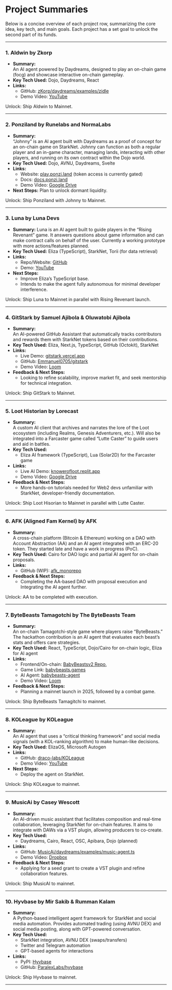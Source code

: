 # Project Summaries

Below is a concise overview of each project row, summarizing the core idea, key tech, and main goals. Each project has a set goal to unlock the second part of its funds.

---
### 1. Aldwin by Zkorp
- **Summary:**  
  An AI agent powered by Daydreams, designed to play an on-chain game (focg) and showcase interactive on-chain gameplay.  
- **Key Tech Used:** Dojo, Daydreams, React  
- **Links:**  
  - GitHub: [zKorp/daydreams/examples/zidle](https://github.com/z-korp/daydreams/blob/zkorp/examples/zidle/README.md)  
  - Demo Video: [YouTube](https://www.youtube.com/watch?v=WUtXSTS1XdI)  

Unlock: Ship Aldwin to Mainnet.

---
### 2. Ponziland by Runelabs and NormaLabs
- **Summary:**  
  “Johnny” is an AI agent built with Daydreams as a proof of concept for an on-chain game on StarkNet. Johnny can function as both a regular player and an in-game character, managing lands, interacting with other players, and running on its own contract within the Dojo world.
- **Key Tech Used:** Dojo, AVNU, Daydreams, Svelte  
- **Links:**  
  - Website: [play.ponzi.land](https://play.ponzi.land/) (token access is currently gated)
  - Docs: [docs.ponzi.land](https://docs.ponzi.land/docs/%F0%9F%A4%96%20Agents/our-agent)  
  - Demo Video: [Google Drive](https://drive.google.com/drive/folders/1PsQjSkHyFArdl5PoAdCVbPVIJF_J-Fjw) 
- **Next Steps:** Plan to unlock dormant liquidity.

Unlock: Ship Ponziland with Johnny to Mainnet.

---
### 3. Luna by Luna Devs
- **Summary:**
  Luna is an AI agent built to guide players in the “Rising Revenant” game. It answers questions about game information and can make contract calls on behalf of the user. Currently a working prototype with more actions/features planned.  
- **Key Tech Used:** Eliza (TypeScript), StarkNet, Torii (for data retrieval)
- **Links:**  
  - Repo/Website: [GitHub](https://github.com/AndyTanuC/Luna.git)
  - Demo: [YouTube](https://youtu.be/kWuOYZW9sI0)  
- **Next Steps:**  
  - Improve Eliza’s TypeScript base.  
  - Intends to make the agent fully autonomous for minimal developer interference.

Unlock: Ship Luna to Mainnet in parallel with Rising Revenant launch.

---
### 4. GitStark by Samuel Ajibola & Oluwatobi Ajibola
- **Summary:**  
  An AI-powered GitHub Assistant that automatically tracks contributors and rewards them with StarkNet tokens based on their contributions.  
- **Key Tech Used:** Eliza, Next.js, TypeScript, GitHub (Octokit), StarkNet  
- **Links:**  
  - Live Demo: [gitstark.vercel.app](https://gitstark.vercel.app)  
  - GitHub: [Emmanuel0705/gitstark](https://github.com/Emmanuel0705/gitstark)  
  - Demo Video: [Loom](https://www.loom.com/share/1bfe0c3e0824410c9890a33c114dfd79)  
- **Feedback & Next Steps:**  
  - Looking to refine scalability, improve market fit, and seek mentorship for technical integration.

Unlock: Ship GitStark to Mainnet.

---
### 5. Loot Historian by Lorecast
- **Summary:**  
  A custom AI client that archives and narrates the lore of the Loot ecosystem (including Realms, Genesis Adventurers, etc.). Will also be integrated into a Farcaster game called “Lutte Caster” to guide users and aid in battles.  
- **Key Tech Used:**  
  - Eliza AI framework (TypeScript), Lua (Solar2D) for the Farcaster game  
- **Links:**  
  - Live AI Demo: [knowerofloot.replit.app](https://knowerofloot.replit.app/)  
  - Demo Video: [Google Drive](https://drive.google.com/drive/folders/1dc8aTgZ_TIhihJqERfr2lA4WUIbagvlr?usp=sharing)  
- **Feedback & Next Steps:**  
  - More hands-on tutorials needed for Web2 devs unfamiliar with StarkNet, developer-friendly documentation.

Unlock: Ship Loot Hisorian to Mainnet in parallel with Lutte Caster.

---

### 6. AFK (Aligned Fam Kernel) by AFK
- **Summary:**  
  A cross-chain platform (Bitcoin & Ethereum) working on a DAO with Account Abstraction (AA) and an AI agent integrated with an ERC-20 token. They started late and have a work in progress (PoC).  
- **Key Tech Used:** Cairo for DAO logic and partial AI agent for on-chain proposals.  
- **Links:**  
  - GitHub (WIP): [afk_monorepo](https://github.com/AFK-AlignedFamKernel/afk_monorepo/blob/main/onchain/cairo/afk/src/dao/dao_aa.cairo)  
- **Feedback & Next Steps:**  
  - Completing the AA-based DAO with proposal execution and Integrating the AI agent further.

Unlock: AA to be completed with execution.

---

### 7. ByteBeasts Tamagotchi by The ByteBeasts Team
- **Summary:**  
  An on-chain Tamagotchi-style game where players raise “ByteBeasts.” The hackathon contribution is an AI agent that evaluates each beast’s stats and offers care strategies.  
- **Key Tech Used:** React, TypeScript, Dojo/Cairo for on-chain logic, Eliza for AI agent  
- **Links:**  
  - Frontend/On-chain: [BabyBeastsv2 Repo](https://github.com/ByteBuildersLabs/BabyBeastsv2),
  - Game Link: [babybeasts.games](https://www.babybeasts.games/)  
  - AI Agent: [babybeasts-agent](https://github.com/ByteBuildersLabs/babybeasts-agent)  
  - Demo Video: [Loom](https://www.loom.com/share/21362261f4224817bf2a0062a3b415f5)  
- **Feedback & Next Steps:**  
  - Planning a mainnet launch in 2025, followed by a combat game.  

Unlock: Ship ByteBeasts Tamagitchi to mainnet.

---

### 8. KOLeague by KOLeague
- **Summary:**  
  An AI agent that uses a “critical thinking framework” and social media signals (with a KOL-ranking algorithm) to make human-like decisions.  
- **Key Tech Used:** ElizaOS, Microsoft Autogen  
- **Links:**  
  - GitHub: [draco-labs/KOLeague](https://github.com/draco-labs/KOLeague)  
  - Demo Video: [YouTube](https://www.youtube.com/watch?v=zrFudERo_Hs)  
- **Next Steps:**  
  - Deploy the agent on StarkNet.

Unlock: Ship KOLeague to mainnet.

---

### 9. MusicAi by Casey Wescott
- **Summary:**  
  An AI-driven music assistant that facilitates composition and real-time collaboration, leveraging StarkNet for on-chain features. It aims to integrate with DAWs via a VST plugin, allowing producers to co-create.  
- **Key Tech Used:**  
  - Daydreams, Cairo, React, OSC, Apibara, Dojo (planned)  
- **Links:**  
  - GitHub: [MusicAi/daydreams/examples/music-agent.ts](https://github.com/caseywescott/MusicAi/blob/main/daydreams/examples/music-agent.ts)  
  - Demo Video: [Dropbox](https://www.dropbox.com/scl/fi/29c9wje77y1f9jje7v9nl/MusicAi_Demo_.mov?rlkey=4rhmr6tnne4w52uh7xo25gnvp&st=jfv9s95y&dl=0)  
- **Feedback & Next Steps:**  
  - Applying for a seed grant to create a VST plugin and refine collaboration features.

Unlock: Ship MusicAI to mainnet.

---

### 10. Hyvbase by Mir Sakib & Rumman Kalam
- **Summary:**  
  A Python-based intelligent agent framework for StarkNet and social media automation. Provides automated trading (using AVNU DEX) and social media posting, along with GPT-powered conversation.
- **Key Tech Used:**  
  - StarkNet integration, AVNU DEX (swaps/transfers)  
  - Twitter and Telegram automation  
  - GPT-based agents for interactions  
- **Links:**  
  - PyPI: [Hyvbase](https://pypi.org/project/hyvbase/)  
  - GitHub: [ParalexLabs/hyvbase](https://github.com/ParalexLabs/hyvbase)  

Unlock: Ship Hyvbase to mainnet.

---

